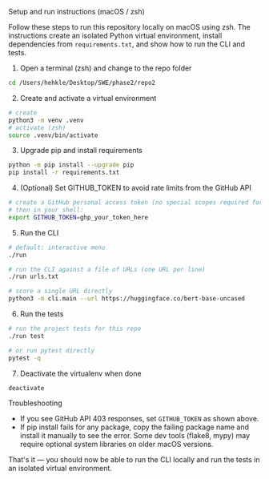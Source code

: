 Setup and run instructions (macOS / zsh)

Follow these steps to run this repository locally on macOS using zsh. The
instructions create an isolated Python virtual environment, install
dependencies from `requirements.txt`, and show how to run the CLI and tests.

1) Open a terminal (zsh) and change to the repo folder

```bash
cd /Users/hehkle/Desktop/SWE/phase2/repo2
```

2) Create and activate a virtual environment

```bash
# create
python3 -m venv .venv
# activate (zsh)
source .venv/bin/activate
```

3) Upgrade pip and install requirements

```bash
python -m pip install --upgrade pip
pip install -r requirements.txt
```

4) (Optional) Set GITHUB_TOKEN to avoid rate limits from the GitHub API

```bash
# create a GitHub personal access token (no special scopes required for public repo reads)
# then in your shell:
export GITHUB_TOKEN=ghp_your_token_here
```

5) Run the CLI

```bash
# default: interactive menu
./run

# run the CLI against a file of URLs (one URL per line)
./run urls.txt

# score a single URL directly
python3 -m cli.main --url https://huggingface.co/bert-base-uncased
```

6) Run the tests

```bash
# run the project tests for this repo
./run test

# or run pytest directly
pytest -q
```

7) Deactivate the virtualenv when done

```bash
deactivate
```

Troubleshooting
- If you see GitHub API 403 responses, set `GITHUB_TOKEN` as shown above.
- If pip install fails for any package, copy the failing package name and
  install it manually to see the error. Some dev tools (flake8, mypy)
  may require optional system libraries on older macOS versions.

That's it — you should now be able to run the CLI locally and run the
tests in an isolated virtual environment.

